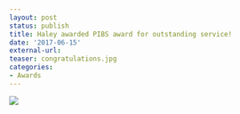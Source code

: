```yaml
---
layout: post
status: publish
title: Haley awarded PIBS award for outstanding service!
date: '2017-06-15'
external-url:
teaser: congratulations.jpg
categories:
- Awards
---
```



<img src="{{ site.url }}/assets/news_graphics/2017/Haley_Service_Award.jpg">
